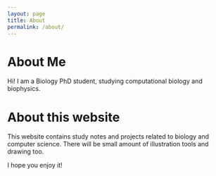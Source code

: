```yaml
---
layout: page
title: About
permalink: /about/
---
```


# About Me

Hi! I am a Biology PhD student, studying computational biology and biophysics.

# About this website

This website contains study notes and projects related to biology and computer science. There will be small amount of illustration tools and drawing too.

I hope you enjoy it!

